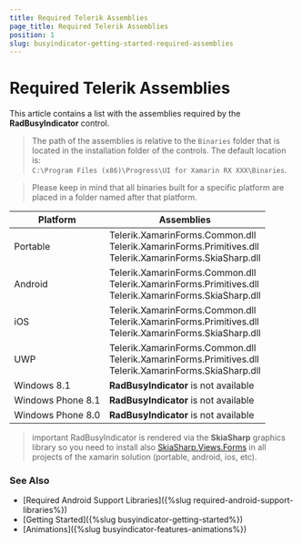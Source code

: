 ```yaml
---
title: Required Telerik Assemblies
page_title: Required Telerik Assemblies
position: 1
slug: busyindicator-getting-started-required-assemblies
---
```


# Required Telerik Assemblies

This article contains a list with the assemblies required by the **RadBusyIndicator** control.

> The path of the assemblies is relative to the `Binaries` folder that is located in the installation folder of the controls. The default location is:  
> `C:\Program Files (x86)\Progress\UI for Xamarin RX XXX\Binaries`.

> Please keep in mind that all binaries built for a specific platform are placed in a folder named after that platform.

| Platform | Assemblies |
| -------- | ---------- |
| Portable | Telerik.XamarinForms.Common.dll <br/> Telerik.XamarinForms.Primitives.dll <br/> Telerik.XamarinForms.SkiaSharp.dll |
| Android  | Telerik.XamarinForms.Common.dll <br/> Telerik.XamarinForms.Primitives.dll <br/> Telerik.XamarinForms.SkiaSharp.dll |
| iOS      | Telerik.XamarinForms.Common.dll <br/> Telerik.XamarinForms.Primitives.dll <br/> Telerik.XamarinForms.SkiaSharp.dll |
| UWP      | Telerik.XamarinForms.Common.dll <br/> Telerik.XamarinForms.Primitives.dll <br/> Telerik.XamarinForms.SkiaSharp.dll |
| Windows 8.1 | **RadBusyIndicator** is not available |
| Windows Phone 8.1 | **RadBusyIndicator** is not available |
| Windows Phone 8.0 | **RadBusyIndicator** is not available |

>important RadBusyIndicator is rendered via the **SkiaSharp** graphics library so you need to install also [SkiaSharp.Views.Forms](https://www.nuget.org/packages/SkiaSharp.Views.Forms) in all projects of the xamarin solution (portable, android, ios, etc). 

### See Also

- [Required Android Support Libraries]({%slug required-android-support-libraries%})
- [Getting Started]({%slug busyindicator-getting-started%})
- [Animations]({%slug busyindicator-features-animations%})
